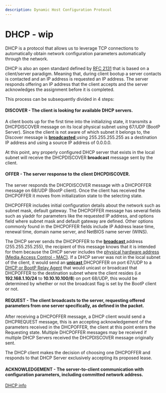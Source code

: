 ```yaml
---
description: Dynamic Host Configuration Protocol
---
```


# DHCP - wip

DHCP is a protocol that allows us to leverage TCP connections to automatically obtain network configuration parameters automatically through the network. 

DHCP is also an open standard defined by [RFC 2131](https://www.ietf.org/rfc/rfc2131.txt) that is based on a client/server paradigm. Meaning that, during client bootup a server contacts is contacted and an IP address is requested an IP address. The server responds offering an IP address that the client accepts and the server acknowledges the assignment before it is completed. 

This process can be subsequently divided in 4 steps:

#### DISCOVER - The client is looking for available DHCP servers.

A client boots up for the first time into the initializing state, it transmits a DHCPDISCOVER message on its local physical subnet using 67/UDP \(BootP Server\). Since the client is not aware of which subnet it belongs to, the Discover message is [**broadcasted** ](https://tools.ietf.org/html/rfc919)using 255.255.255.255 as a destination IP address and using a source IP address of 0.0.0.0.

At this point, any properly configured DHCP server that exists in the local subnet will receive the DHCPDISCOVER **broadcast** message sent by the client. 

#### OFFER - The server response to the client DHCPDISCOVER.

The server responds the DHCPDISCOVER message with a DHCPOFFER message on 68/UDP \(BootP client\). Once the client has received the DHCPOFFER it moves from initialization state to the selecting state.

DHCPOFFER includes initial configuration details about the network such as subnet mask, default gateway. The DHCPOFFER message has several fields such as yiaddr for parameters like the requested IP address, and options field where subnet mask and default gateway are defined. Other options commonly found in the DHCPOFFER fields include IP Address lease time, renewal time, domain name server, and NetBIOS name server \(WINS\). 

The DHCP server sends the DHCPOFFER to the [**broadcast** ](https://tools.ietf.org/html/rfc919)address \(255.255.255.255\), the recipient of this message knows that it is intended for them because the DHCP server includes the [physical hardware address \(Media Access Control - MAC\)](https://standards.ieee.org/content/dam/ieee-standards/standards/web/documents/tutorials/macgrp.pdf). If a DHCP server was not in the local subnet of the client, it would send an [**unicast** ](https://docs.microsoft.com/en-us/previous-versions/windows/it-pro/windows-server-2003/cc736574%28v=ws.10%29?redirectedfrom=MSDN)DHCPOFFER on port 67/UDP to a [DHCP or BootP Relay Agent](https://www.cisco.com/en/US/docs/ios/12_4t/ip_addr/configuration/guide/htdhcpre.html#wp1085232) that would unicast or broadcast that DHCPOFFER to the destination subnet where the client resides \(i.e **192.168.1.10/24** to **10.10.10.100/8**\) on port 68/UDP, this would be determined by whether or not the broadcast flag is set by the BootP client or not. 

#### REQUEST - The client broadcasts to the server, requesting offered parameters from one server specifically, as defined in the packet.

After receiving a DHCPOFFER message, a DHCP client would send a DHCPREQUEST message, this is an accepting acknowledgement of the parameters received in the DHCPOFFER, the client at this point enters the Requesting state. Multiple DHCPOFFER messages may be received if multiple DHCP Servers received the DHCPDISCOVER message originally sent. 

The DHCP client makes the decision of choosing one DHCPOFFER and responds to that DHCP Server exclusively accepting its proposed lease. 

#### ACKNOWLEDGEMENT - The server-to-client communication with configuration parameters, including committed network address.



[DHCP info ](https://www.cisco.com/c/en/us/support/docs/ip/dynamic-address-allocation-resolution/27470-100.html#understanding)

